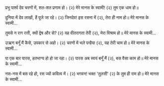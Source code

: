 प्रभु पार्श्व देव चरणों में,  शत-शत प्रणाम हो। (२)
मेरे मानस के स्वामी! (२) तुम एक धाम हो॥

दुनिया में देव लाखों, हैं पूजे जा रहे। (२)
जिनदेव! इस रसना में (२), तेरा ही नाम हो॥
मेरे मानस के स्वामी...

तुमसे न राग रत्ती, क्यों द्वेष और से? (२)
यह वीतरागता तेरी (२), मेरा विश्राम हो॥
मेरे मानस के स्वामी...

उऋण बनूँ मैं कैसे, उपकार से अहो। (२)
चरणों में भले पन्हैया (२), यह तेरी चाम हो॥
मेरे मानस के स्वामी...

पा एक बार पारस, हतभाग्य हो हो जा रहा। (२)
पारस अब स्वयं बनूँ मैं (२), बस वैसा काम हो॥
मेरे मानस के स्वामी...

नस-नस में बस रहे हो, रस ज्यों कवित्व में। (२)
भगवन! भक्त 'तुलसी' (२) के तुम ही राम हो॥
मेरे मानस के स्वामी...

